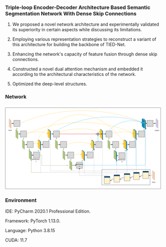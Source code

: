 ### **Triple-loop Encoder-Decoder Architecture Based Semantic Segmentation Network With Dense Skip Connections**

1. We proposed a novel network architecture and experimentally validated its superiority in certain aspects while discussing its limitations.

2.  Employing various representation strategies to reconstruct a variant of this architecture for building the backbone of TlED-Net.

3. Enhancing the network's capacity of feature fusion through dense skip connections.

4. Constructed a novel dual attention mechanism and embedded it according to the architectural characteristics of the network.

5. Optimized the deep-level structures.



### Network

![image-20231115073013747](https://github.com/YF-W/TlED-Net/blob/main/images/TlED-Net.png)



### **Environment**

IDE: PyCharm 2020.1 Professional Edition.

Framework:  PyTorch 1.13.0.

Language: Python 3.8.15

CUDA: 11.7


